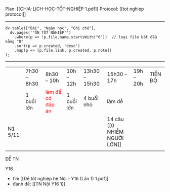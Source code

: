 Plan: [[CHIA-LỊCH-HỌC-TỐT-NGHIỆP 1.pdf]]
Protocol: [[tot nghiep protocol]]

---
```dataviewjs
dv.table(["Bài", "Ngày học", "Ghi chú"],
  dv.pages('"ÔN TỐT NGHIỆP"')
    .where(p => !p.file.name.startsWith("0"))  // loại file bắt đầu bằng "0"
    .sort(p => p.created, 'desc')
    .map(p => [p.file.link, p.created, p.note])
);
```
---

|         |             |                                        |            |               |                                 |           |         |
| ------- | ----------- | -------------------------------------- | ---------- | ------------- | ------------------------------- | --------- | ------- |
|         | 7h30 – 8h30 | 8h30 – 10h                             | 10h – 12h  | 13h30 – 15h30 | 15h30 – 17h                     | 19h – 20h | TIẾN ĐỘ |
|         | 1 buổi lớn  | <font color="#ff0000">làm đề có đáp án | 1 buổi lớn | 4 buổi nhỏ    | làm đề                          |           |         |
| N1 5/11 |             |                                        |            |               | 14 câu<br>[[0 NHIỄM NGƯỜI LỚN]] |           |         |
|         |             |                                        |            |               |                                 |           |         |
ĐỀ TN

Y16
* file [[Đề tốt nghiệp hệ Nội - Y16 (Lần 1) 1.pdf]]
* đánh đề: [[TN Nội Y16 1]]